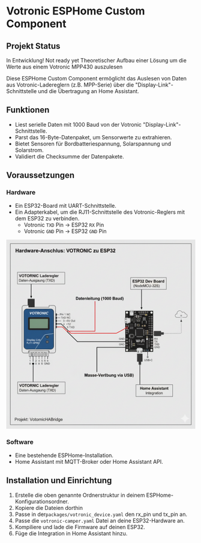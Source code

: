 # Votronic ESPHome Custom Component

## Projekt Status 
In Entwicklung! Not ready yet
Theoretischer Aufbau einer Lösung um die Werte aus einem Votronic MPP430 auszulesen

Diese ESPHome Custom Component ermöglicht das Auslesen von Daten aus Votronic-Ladereglern (z.B. MPP-Serie) über die "Display-Link"-Schnittstelle und die Übertragung an Home Assistant.

## Funktionen

- Liest serielle Daten mit 1000 Baud von der Votronic "Display-Link"-Schnittstelle.
- Parst das 16-Byte-Datenpaket, um Sensorwerte zu extrahieren.
- Bietet Sensoren für Bordbatteriespannung, Solarspannung und Solarstrom.
- Validiert die Checksumme der Datenpakete.

## Voraussetzungen

### Hardware

- Ein ESP32-Board mit UART-Schnittstelle.
- Ein Adapterkabel, um die RJ11-Schnittstelle des Votronic-Reglers mit dem ESP32 zu verbinden.
    - Votronic `TXD` Pin -> ESP32 `RX` Pin
    - Votronic `GND` Pin -> ESP32 `GND` Pin
  
![Schematischer Aufbau der Votronic-Schnittstelle](images/aufbau.png)

### Software

- Eine bestehende ESPHome-Installation.
- Home Assistant mit MQTT-Broker oder Home Assistant API.

## Installation und Einrichtung

1.  Erstelle die oben genannte Ordnerstruktur in deinem ESPHome-Konfigurationsordner.
2.  Kopiere die Dateien dorthin
3.  Passe in der`packages/votronic_device.yaml` den rx_pin und tx_pin an.
4.  Passe die `votronic-camper.yaml` Datei an deine ESP32-Hardware an.
5.  Kompiliere und lade die Firmware auf deinen ESP32.
6.  Füge die Integration in Home Assistant hinzu.
